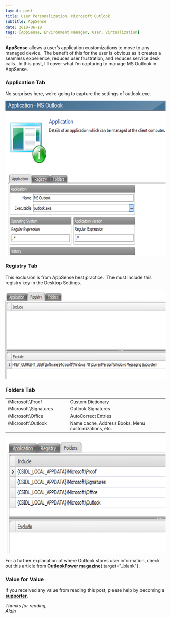 ```yaml
---
layout: post
title: User Personalization, Microsoft Outlook
subtitle: AppSense
date: 2010-06-18
tags: [AppSense, Environment Manager, User, Virtualization]
---
```

<strong>AppSense</strong> allows a user’s application customizations to move to any managed device.  The benefit of this for the user is obvious as it creates a seamless experience, reduces user frustration, and reduces service desk calls.  In this post, I’ll cover what I’m capturing to manage MS Outlook in AppSense.

### Application Tab

No surprises here, we’re going to capture the settings of outlook.exe.

<img 
    style="display: block; 
           margin-left: auto;
           margin-right: auto;"
    src="/assets/img/appsense-user-personalization-microsoft-outlook/image.png" width="630" height="484" alt="image">

### Registry Tab

This exclusion is from AppSense best practice.  The must include this registry key in the Desktop Settings.

<img 
    style="display: block; 
           margin-left: auto;
           margin-right: auto;"
    src="/assets/img/appsense-user-personalization-microsoft-outlook/image1.png" width="644" height="280" alt="image1">

### Folders Tab

<table border="0" cellspacing="0" cellpadding="2" width="577">
<tbody>
<tr>
<td width="200" valign="top">\Microsoft\Proof</td>
<td width="375" valign="top">Custom Dictionary</td>
</tr>
<tr>
<td width="200" valign="top">\Microsoft\Signatures</td>
<td width="375" valign="top">Outlook Signatures</td>
</tr>
<tr>
<td width="200" valign="top">\Microsoft\Office</td>
<td width="375" valign="top">AutoCorrect Entries</td>
</tr>
<tr>
<td width="200" valign="top">\Microsoft\Outlook</td>
<td width="375" valign="top">Name cache, Address Books, Menu customizations, etc.</td>
</tr>
</tbody>
</table>

<img 
    style="display: block; 
           margin-left: auto;
           margin-right: auto;"
    src="/assets/img/appsense-user-personalization-microsoft-outlook/image2.png" width="644" height="364" alt="image2">

For a further explanation of where Outlook stores user information, check out this article from [**OutlookPower magazine**](http://outlookpower.com/article/where-outlook-hides-its-secret-stuff/){:target="_blank"}.

### Value for Value
If you received any value from reading this post, please help by becoming a [**supporter**](https://www.paypal.com/donate?hosted_button_id=73HNLGA2SGLLU).

*Thanks for reading,*  
*Alain*
